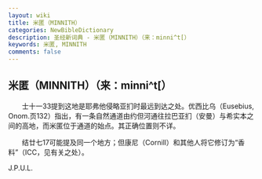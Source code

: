 ```yaml
---
layout: wiki
title: 米匿（MINNITH）
categories: NewBibleDictionary
description: 圣经新词典 - 米匿（MINNITH）（来：minni^t[）
keywords: 米匿, MINNITH
comments: false
---
```


## 米匿（MINNITH）（来：minni^t[）

　　士十一33提到这地是耶弗他侵略亚扪时最远到达之处。优西比乌（Eusebius, Onom.页132）指出，有一条自然通道由约但河通往拉巴亚扪（安曼）与希实本之间的高地，而米匿位于通道的始点。其正确位置则不详。

　　结廿七17可能提及同一个地方；但康尼（Cornill）和其他人将它修订为“香料”（ICC，见有关之处）。

J.P.U.L.









